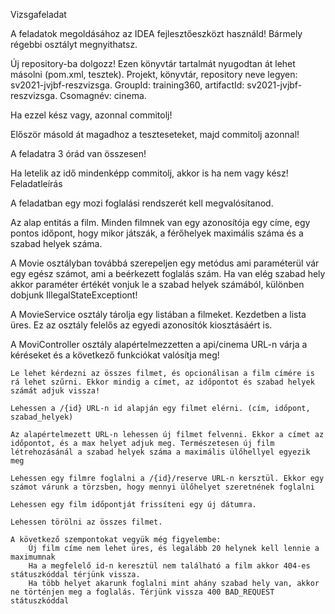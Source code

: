 Vizsgafeladat

A feladatok megoldásához az IDEA fejlesztőeszközt használd! Bármely régebbi osztályt megnyithatsz.

Új repository-ba dolgozz! Ezen könyvtár tartalmát nyugodtan át lehet másolni (pom.xml, tesztek). Projekt, könyvtár, repository neve legyen: sv2021-jvjbf-reszvizsga. GroupId: training360, artifactId: sv2021-jvjbf-reszvizsga. Csomagnév: cinema.

Ha ezzel kész vagy, azonnal commitolj!

Először másold át magadhoz a teszteseteket, majd commitolj azonnal!

A feladatra 3 órád van összesen!

Ha letelik az idő mindenképp commitolj, akkor is ha nem vagy kész!
Feladatleírás

A feladatban egy mozi foglalási rendszerét kell megvalósítanod.

Az alap entitás a film. Minden filmnek van egy azonosítója egy címe, egy pontos időpont, hogy mikor játszák, a férőhelyek maximális száma és a szabad helyek száma.

A Movie osztályban továbbá szerepeljen egy metódus ami paraméterül vár egy egész számot, ami a beérkezett foglalás szám. Ha van elég szabad hely akkor paraméter értékét vonjuk le a szabad helyek számából, különben dobjunk IllegalStateExceptiont!

A MovieService osztály tárolja egy listában a filmeket. Kezdetben a lista üres. Ez az osztály felelős az egyedi azonosítók kiosztásáért is.

A MoviController osztály alapértelmezzetten a api/cinema URL-n várja a kéréseket és a következő funkciókat valósítja meg!

    Le lehet kérdezni az összes filmet, és opcionálisan a film címére is rá lehet szűrni. Ekkor mindig a címet, az időpontot és szabad helyek számát adjuk vissza!

    Lehessen a /{id} URL-n id alapján egy filmet elérni. (cím, időpont, szabad_helyek)

    Az alapértelmezett URL-n lehessen új filmet felvenni. Ekkor a címet az időpontot, és a max helyet adjuk meg. Természetesen új film létrehozásánál a szabad helyek száma a maximális ülőhellyel egyezik meg

    Lehessen egy filmre foglalni a /{id}/reserve URL-n kersztül. Ekkor egy számot várunk a törzsben, hogy mennyi ülőhelyet szeretnének foglalni

    Lehessen egy film időpontját frissíteni egy új dátumra.

    Lehessen törölni az összes filmet.

    A következő szempontokat vegyük még figyelembe:
        Új film címe nem lehet üres, és legalább 20 helynek kell lennie a maximumnak
        Ha a megfelelő id-n keresztül nem található a film akkor 404-es státuszkóddal térjünk vissza.
        Ha több helyet akarunk foglalni mint ahány szabad hely van, akkor ne történjen meg a foglalás. Térjünk vissza 400 BAD_REQUEST státuszkóddal
